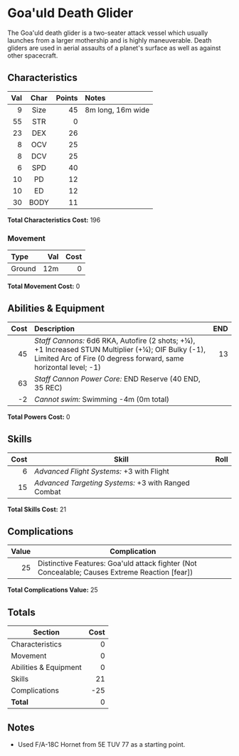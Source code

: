 # Goa'uld Death Glider

The Goa'uld death glider is a two-seater attack vessel which usually launches from a larger mothership and is highly maneuverable. Death gliders are used in aerial assaults of a planet's surface as well as against other spacecraft.

## Characteristics

Val | Char | Points | Notes
---:|:----:|-------:|:----
9   | Size | 45 | 8m long, 16m wide
55  | STR  | 0 | 
23  | DEX  | 26 | 
8   | OCV  | 25 |
8   | DCV  | 25 |
6   | SPD  | 40 | 
10  | PD   | 12 |
10  | ED   | 12 |
30  | BODY  | 11 | 

**Total Characteristics Cost:** 196

### Movement

Type | Val | Cost
:----|----:|----:
Ground  | 12m | 0

**Total Movement Cost:** 0

## Abilities & Equipment

Cost | Description | END
----:|:------------|---:
45   | _Staff Cannons:_ 6d6 RKA, Autofire (2 shots; +¼), +1 Increased STUN Multiplier (+¼); OIF Bulky (-1), Limited Arc of Fire (0 degress forward, same horizontal level; -1) | 13
63   | _Staff Cannon Power Core:_ END Reserve (40 END, 35 REC)
-2   | _Cannot swim:_ Swimming -4m (0m total) |

**Total Powers Cost:** 0

## Skills

Cost | Skill | Roll
----:|-------|-----
6    | _Advanced Flight Systems:_ +3 with Flight
15   | _Advanced Targeting Systems:_ +3 with Ranged Combat

**Total Skills Cost:** 21

## Complications

Value | Complication
-----:|-------------
25    | Distinctive Features: Goa'uld attack fighter (Not Concealable; Causes Extreme Reaction [fear])

**Total Complications Value:** 25

## Totals

 Section               | Cost 
-----------------------|-----:
 Characteristics       | 0    
 Movement              | 0    
 Abilities & Equipment | 0    
 Skills                | 21
 Complications         | -25   
 **Total**             | 0    

## Notes

* Used F/A-18C Hornet from 5E TUV 77 as a starting point.

